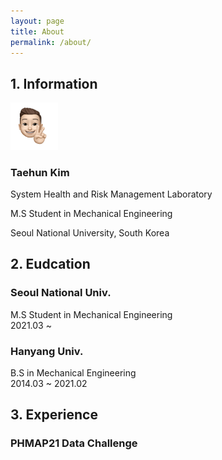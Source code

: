 ```yaml
---
layout: page
title: About
permalink: /about/
---
```


## 1. Information

<left>
  <img src="/public/img/kth1.png" style="width:15%; height:auto">
  </left>

### Taehun Kim <br>

<a href="https://www.instagram.com/tae_____hun/"><i class="fa fa-instagram" aria-hidden="true"></i></a>


<i class="fa fa-instagram" aria-hidden="true"></i>

System Health and Risk Management Laboratory

M.S Student in Mechanical Engineering

Seoul National University, South Korea

## 2. Eudcation

### Seoul National Univ.
M.S Student in Mechanical Engineering<br>
2021.03 ~

### Hanyang Univ.
B.S in Mechanical Engineering<br>
2014.03 ~ 2021.02

## 3. Experience

### PHMAP21 Data Challenge
